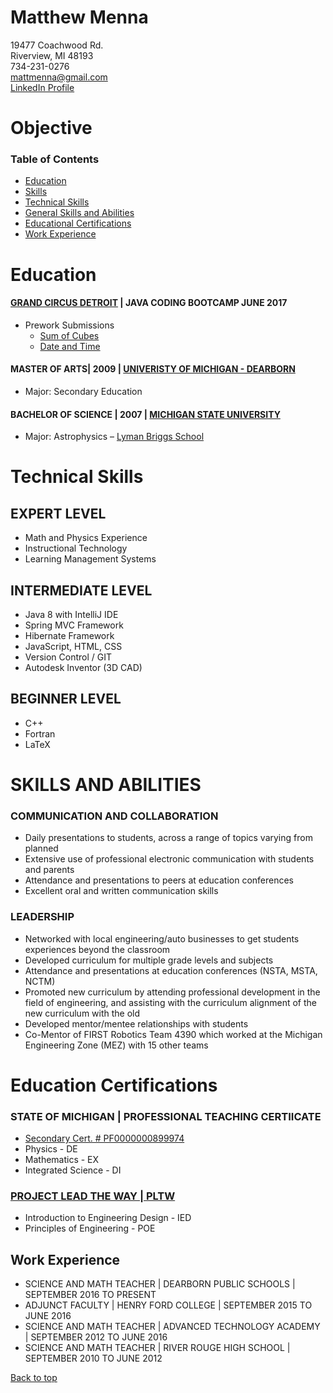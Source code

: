# Matthew Menna
19477 Coachwood Rd.  
Riverview, MI 48193  
734-231-0276  
mattmenna@gmail.com  
[LinkedIn Profile](https://www.linkedin.com/in/matthew-menna)  



# Objective

### Table of Contents
- [Education](#education)
- [Skills](#skills)
- [Technical Skills](#technical-skills)
- [General Skills and Abilities](#skills-and-abilities)
- [Educational Certifications](#education-certifications)
- [Work Experience](#work-experience)


# Education
#### [GRAND CIRCUS DETROIT](https://www.grandcircus.co/) | JAVA CODING BOOTCAMP JUNE 2017
- Prework Submissions
    - [Sum of Cubes](https://github.com/mattmenna/MathChallenge)
    - [Date and Time](https://github.com/mattmenna/DurationBetweenDates)
#### MASTER OF ARTS| 2009 | [UNIVERISTY OF MICHIGAN - DEARBORN](https://umdearborn.edu/)
- Major: Secondary Education
#### BACHELOR OF SCIENCE | 2007 | [MICHIGAN STATE UNIVERSITY](https://msu.edu/)
- Major: Astrophysics – [Lyman Briggs School](https://www.lymanbriggs.msu.edu/)

# Technical Skills 
 
## EXPERT LEVEL
- Math and Physics Experience
- Instructional Technology
- Learning Management Systems


## INTERMEDIATE LEVEL
- Java 8 with IntelliJ IDE
- Spring MVC Framework
- Hibernate Framework
- JavaScript, HTML, CSS
- Version Control / GIT
- Autodesk Inventor (3D CAD)

## BEGINNER LEVEL
- C++
- Fortran 
- LaTeX

# SKILLS AND ABILITIES

### COMMUNICATION AND COLLABORATION
- Daily presentations to students, across a range of topics varying from planned
- Extensive use of professional electronic communication with students and parents
- Attendance and presentations to peers at education conferences
- Excellent oral and written communication skills

### LEADERSHIP
- Networked with local engineering/auto businesses to get students experiences beyond the classroom
- Developed curriculum for multiple grade levels and subjects
- Attendance and presentations at education conferences (NSTA, MSTA, NCTM)
- Promoted new curriculum by attending professional development in the field of engineering, and assisting with the curriculum alignment of the new curriculum with the old
- Developed mentor/mentee relationships with students
- Co-Mentor of FIRST Robotics Team 4390 which worked at the Michigan Engineering Zone (MEZ) with 15 other teams

# Education Certifications
### STATE OF MICHIGAN | PROFESSIONAL TEACHING CERTIICATE 
- [Secondary Cert. # PF0000000899974](https://mdoe.state.mi.us/MOECS/PublicCredentialSearch.aspx)
- Physics - DE
- Mathematics - EX
- Integrated Science - DI
### [PROJECT LEAD THE WAY | PLTW](https://www.pltw.org/)
- Introduction to Engineering Design - IED
- Principles of Engineering - POE
## Work Experience
- SCIENCE AND MATH TEACHER | DEARBORN PUBLIC SCHOOLS | SEPTEMBER 2016 TO PRESENT
- ADJUNCT FACULTY | HENRY FORD COLLEGE | SEPTEMBER 2015 TO JUNE 2016
- SCIENCE AND MATH TEACHER | ADVANCED TECHNOLOGY ACADEMY | SEPTEMBER 2012 TO JUNE 2016
- SCIENCE AND MATH TEACHER | RIVER ROUGE HIGH SCHOOL | SEPTEMBER 2010 TO JUNE 2012

[Back to top](#matthew-menna)
